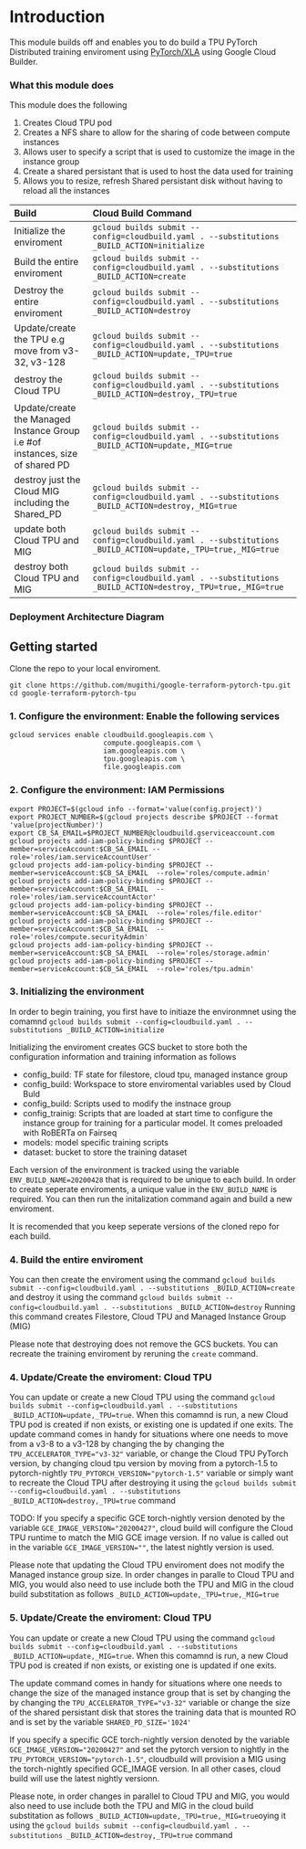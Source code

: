 # Introduction 

This module builds off [](https://github.com/pytorch/xla) and enables you to do build a  TPU PyTorch Distributed training enviroment using [PyTorch/XLA](https://github.com/pytorch/xla) using Google Cloud Builder.

### What this module does
This module does the following 

1. Creates Cloud TPU pod 
2. Creates a NFS share to allow for the sharing of code between compute instances 
3. Allows user to specify a script that is used to customize the image in the instance group
4. Create a shared persistant that is used to host the data used for training
5. Allows you to resize, refresh  Shared persistant disk without having to reload all the instances 


|Build|Cloud Build Command|
|:----------|:-------------|
| Initialize the enviroment  |`gcloud builds submit --config=cloudbuild.yaml . --substitutions _BUILD_ACTION=initialize`|
| Build the entire enviroment |`gcloud builds submit --config=cloudbuild.yaml . --substitutions _BUILD_ACTION=create`|
| Destroy the entire enviroment |`gcloud builds submit --config=cloudbuild.yaml . --substitutions _BUILD_ACTION=destroy`|
| Update/create the TPU e.g move from v3-32, v3-128 |`gcloud builds submit --config=cloudbuild.yaml . --substitutions _BUILD_ACTION=update,_TPU=true`|
| destroy the Cloud TPU  |`gcloud builds submit --config=cloudbuild.yaml . --substitutions _BUILD_ACTION=destroy,_TPU=true`|
| Update/create the Managed Instance Group i.e #of instances, size of shared PD |`gcloud builds submit --config=cloudbuild.yaml . --substitutions _BUILD_ACTION=update,_MIG=true`|
| destroy just the Cloud MIG including the Shared_PD  |`gcloud builds submit --config=cloudbuild.yaml . --substitutions _BUILD_ACTION=destroy,_MIG=true`|
| update both Cloud TPU and MIG |`gcloud builds submit --config=cloudbuild.yaml . --substitutions _BUILD_ACTION=update,_TPU=true,_MIG=true`|
| destroy both Cloud TPU and MIG |`gcloud builds submit --config=cloudbuild.yaml . --substitutions _BUILD_ACTION=destroy,_TPU=true,_MIG=true`|


### Deployment Architecture Diagram
<!-- ![Terraform Cloud TPU deployment Architecture ](https://github.com/mugithi/google-terraform-pytorch-tpu/blob/master/scripts/tf_cloudtpu_pytorch_provisioning.png?raw=true "Deployment Architecture Diagram") -->

## Getting started

Clone the repo to your local enviroment. 
```
git clone https://github.com/mugithi/google-terraform-pytorch-tpu.git
cd google-terraform-pytorch-tpu
```

### 1. Configure the environment: Enable the following services
```
gcloud services enable cloudbuild.googleapis.com \
                       compute.googleapis.com \
                       iam.googleapis.com \
                       tpu.googleapis.com \
                       file.googleapis.com 
```
### 2. Configure the environment: IAM Permissions 
```
export PROJECT=$(gcloud info --format='value(config.project)')
export PROJECT_NUMBER=$(gcloud projects describe $PROJECT --format 'value(projectNumber)')
export CB_SA_EMAIL=$PROJECT_NUMBER@cloudbuild.gserviceaccount.com
gcloud projects add-iam-policy-binding $PROJECT --member=serviceAccount:$CB_SA_EMAIL --role='roles/iam.serviceAccountUser' 
gcloud projects add-iam-policy-binding $PROJECT --member=serviceAccount:$CB_SA_EMAIL  --role='roles/compute.admin' 
gcloud projects add-iam-policy-binding $PROJECT --member=serviceAccount:$CB_SA_EMAIL  --role='roles/iam.serviceAccountActor' 
gcloud projects add-iam-policy-binding $PROJECT --member=serviceAccount:$CB_SA_EMAIL  --role='roles/file.editor'  
gcloud projects add-iam-policy-binding $PROJECT --member=serviceAccount:$CB_SA_EMAIL  --role='roles/compute.securityAdmin'
gcloud projects add-iam-policy-binding $PROJECT --member=serviceAccount:$CB_SA_EMAIL  --role='roles/storage.admin'
gcloud projects add-iam-policy-binding $PROJECT --member=serviceAccount:$CB_SA_EMAIL  --role='roles/tpu.admin'
```

### 3. Initializing the environment 

In order to begin training, you first have to initiaze the environmnet using the comamnd `gcloud builds submit --config=cloudbuild.yaml . --substitutions _BUILD_ACTION=initialize`

Initializing the enviroment creates GCS bucket to store both the configuration information and training information as follows

- config_build: TF state for filestore, cloud tpu, managed instance group 
- config_build: Workspace to store enviromental variables used by Cloud Buld
- config_build: Scripts used to modify the instnace group
- config_trainig: Scripts that are loaded at start time to configure the instance group for training for a particular model. It comes preloaded with RoBERTa on Fairseq
- models: model specific training scripts
- dataset: bucket to store the training dataset

Each version of the environment is tracked using the variable `ENV_BUILD_NAME=20200428` that is required to be unique to each build. In order to create seperate enviroments, a unique value in the `ENV_BUILD_NAME` is required. You can then run the initalization command again and build a new enviroment. 

It is recomended that you keep seperate versions of the cloned repo for each build. 

### 4. Build the entire enviroment 

You can then create the enviroment using the command `gcloud builds submit --config=cloudbuild.yaml . --substitutions _BUILD_ACTION=create` and destroy it using the command `gcloud builds submit --config=cloudbuild.yaml . --substitutions _BUILD_ACTION=destroy`  Running this command creates Filestore, Cloud TPU and Managed Instance Group (MIG)

Please note that destroying does not remove the GCS buckets. You can recreate the training enviroment by reruning the `create` command.

### 4. Update/Create the enviroment: Cloud TPU  

You can update or create a new Cloud TPU using the command `gcloud builds submit --config=cloudbuild.yaml . --substitutions _BUILD_ACTION=update,_TPU=true`. When this comamnd is run, a new Cloud TPU pod is created if non exists, or existing one is updated if one exits. The update command comes in handy for situations where one needs to move from a v3-8 to a v3-128 by changing the by changing the `TPU_ACCELERATOR_TYPE="v3-32"` variable, or change the Cloud TPU PyTorch version, by changing cloud tpu version by moving from a pytorch-1.5 to pytorch-nightly  `TPU_PYTORCH_VERSION="pytorch-1.5"` variable or simply want to recreate the Cloud TPU after destroying it using the `gcloud builds submit --config=cloudbuild.yaml . --substitutions _BUILD_ACTION=destroy,_TPU=true` command

TODO: If you specify a specific GCE torch-nightly version denoted by the variable `GCE_IMAGE_VERSION="20200427"`, cloud build will configure the Cloud TPU runtime to match the MIG GCE image version. If no value is called out in the variable `GCE_IMAGE_VERSION=""`, the latest nightly version is used.

Please note that updating the Cloud TPU enviroment does not modify the Managed instance group size. In order changes in paralle to Cloud TPU and MIG, you would also need to use include both the TPU and MIG in the cloud build substitation as follows `_BUILD_ACTION=update,_TPU=true,_MIG=true`

### 5. Update/Create the enviroment: Cloud TPU  

You can update or create a new Cloud TPU using the command `gcloud builds submit --config=cloudbuild.yaml . --substitutions _BUILD_ACTION=update,_MIG=true`. When this comamnd is run, a new Cloud TPU pod is created if non exists, or existing one is updated if one exits. 

The update command comes in handy for situations where one needs to change the size of the managed instance group that is set by changing the by changing the `TPU_ACCELERATOR_TYPE="v3-32"` variable or change the size of the shared persistant disk that stores the training data that is mounted RO and is set by the variable `SHARED_PD_SIZE='1024'` 

If you specify a specific GCE torch-nightly version denoted by the variable `GCE_IMAGE_VERSION="20200427"` and set the pytorch version to nightly in the `TPU_PYTORCH_VERSION="pytorch-1.5"`, cloudbuild will provision a MIG using the torch-nightly specified GCE_IMAGE version. In all other cases, cloud build will use the latest nightly versionn.

Please note, in order changes in parallel to Cloud TPU and MIG, you would also need to use include both the TPU and MIG in the cloud build substitation as follows `_BUILD_ACTION=update,_TPU=true,_MIG=true`oying it using the `gcloud builds submit --config=cloudbuild.yaml . --substitutions _BUILD_ACTION=destroy,_TPU=true` command




